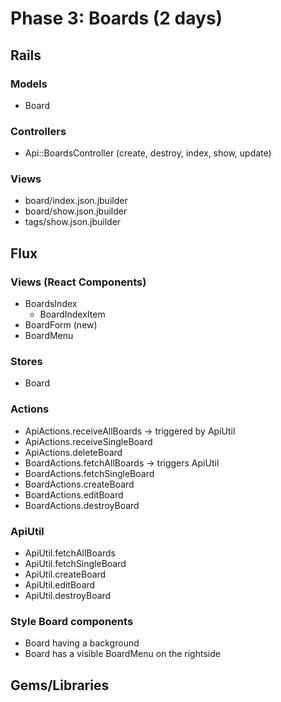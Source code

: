 # Phase 3: Boards (2 days)

## Rails
### Models
* Board


### Controllers
* Api::BoardsController (create, destroy, index, show, update)

### Views
* board/index.json.jbuilder
* board/show.json.jbuilder
* tags/show.json.jbuilder

## Flux
### Views (React Components)
* BoardsIndex
  - BoardIndexItem
* BoardForm (new)
* BoardMenu

### Stores
* Board

### Actions
* ApiActions.receiveAllBoards -> triggered by ApiUtil
* ApiActions.receiveSingleBoard
* ApiActions.deleteBoard
* BoardActions.fetchAllBoards -> triggers ApiUtil
* BoardActions.fetchSingleBoard
* BoardActions.createBoard
* BoardActions.editBoard
* BoardActions.destroyBoard

### ApiUtil
* ApiUtil.fetchAllBoards
* ApiUtil.fetchSingleBoard
* ApiUtil.createBoard
* ApiUtil.editBoard
* ApiUtil.destroyBoard

### Style Board components
* Board having a background
* Board has a visible BoardMenu on the rightside

## Gems/Libraries
